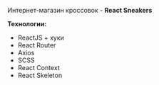 Интернет-магазин кроссовок - **React Sneakers**

**Технологии:**

- ReactJS + хуки
- React Router
- Axios
- SCSS
- React Context
- React Skeleton
